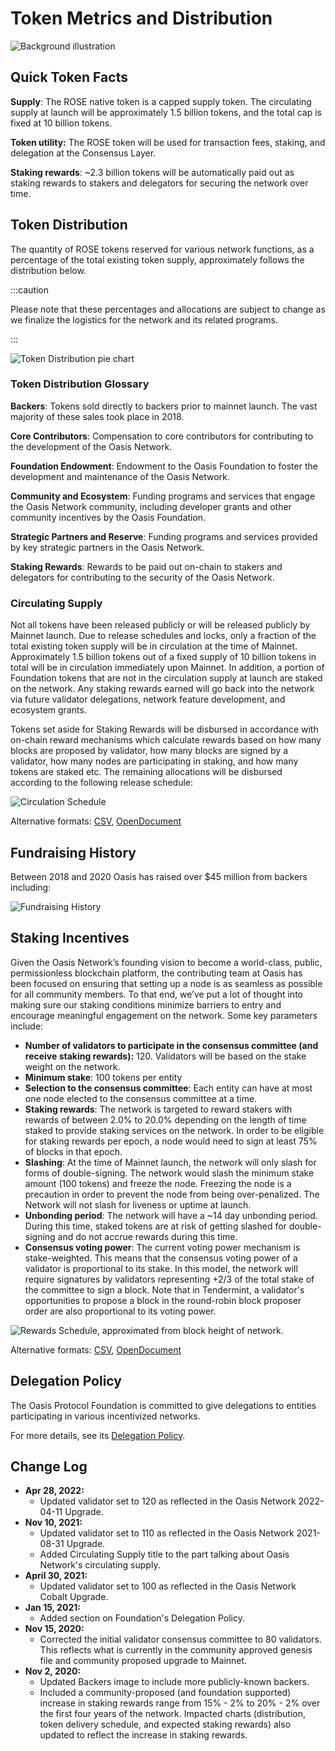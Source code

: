 # Token Metrics and Distribution

![Background illustration](<images/metrics-background.png>)

## Quick Token Facts

**Supply**:  The ROSE native token is a capped supply token. The circulating supply at launch will be approximately 1.5 billion tokens, and the total cap is fixed at 10 billion tokens.

**Token utility:** The ROSE token will be used for transaction fees, staking, and delegation at the Consensus Layer.

**Staking rewards**: \~2.3 billion tokens will be automatically paid out as staking rewards to stakers and delegators for securing the network over time.

## Token Distribution

The quantity of ROSE tokens reserved for various network functions, as a percentage of the total existing token supply, approximately follows the distribution below.

:::caution

Please note that these percentages and allocations are subject to change as we finalize the logistics for the network and its related programs.

:::

![Token Distribution pie chart](images/token_distribution_final.svg)

### Token Distribution Glossary

**Backers**: Tokens sold directly to backers prior to mainnet launch. The vast majority of these sales took place in 2018.

**Core Contributors**: Compensation to core contributors for contributing to the development of the Oasis Network.

**Foundation Endowment**: Endowment to the Oasis Foundation to foster the development and maintenance of the Oasis Network.

**Community and Ecosystem**: Funding programs and services that engage the Oasis Network community, including developer grants and other community incentives by the Oasis Foundation.

**Strategic Partners and Reserve**: Funding programs and services provided by key strategic partners in the Oasis Network.

**Staking Rewards**: Rewards to be paid out on-chain to stakers and delegators for contributing to the security of the Oasis Network.

### Circulating Supply

Not all tokens have been released publicly or will be released publicly by Mainnet launch. Due to release schedules and locks, only a fraction of the total existing token supply will be in circulation at the time of Mainnet. Approximately 1.5 billion tokens out of a fixed supply of 10 billion tokens in total will be in circulation immediately upon Mainnet. In addition, a portion of Foundation tokens that are not in the circulation supply at launch are staked on the network. Any staking rewards earned will go back into the network via future validator delegations, network feature development, and ecosystem grants.

Tokens set aside for Staking Rewards will be disbursed in accordance with on-chain reward mechanisms which calculate rewards based on how many blocks are proposed by validator, how many blocks are signed by a
validator, how many nodes are participating in staking, and how many tokens are staked etc.
The remaining allocations will be disbursed according to the following release schedule:

![Circulation Schedule](images/token_distribution_schedule.svg)

Alternative formats: [CSV](/oasis-network-primer/token_distribution.csv), [OpenDocument](/oasis-network-primer/token_distribution.ods)

## Fundraising History

Between 2018 and 2020 Oasis has raised over $45 million from backers including:

![Fundraising History](images/backers.png)

## Staking Incentives

Given the Oasis Network’s founding vision to become a world-class, public, permissionless blockchain platform, the contributing team at Oasis has been focused on ensuring that setting up a node is as seamless as possible for all community members. To that end, we’ve put a lot of thought into making sure our staking conditions minimize barriers to entry and encourage meaningful engagement on the network. Some key parameters include:

* **Number of validators to participate in the consensus committee (and receive staking rewards):** 120. Validators will be based on the stake weight on the network.
* **Minimum stake**: 100 tokens per entity
* **Selection to the consensus committee**: Each entity can have at most one node elected to the consensus committee at a time.
* **Staking rewards**: The network is targeted to reward stakers with rewards of between 2.0% to 20.0% depending on the length of time staked to provide staking services on the network.  In order to be eligible for staking rewards per epoch, a node would need to sign at least 75% of blocks in that epoch.
* **Slashing**: At the time of Mainnet launch, the network will only slash for forms of double-signing. The network would slash the minimum stake amount (100 tokens) and freeze the node. Freezing the node is a precaution in order to prevent the node from being over-penalized. The Network will not slash for liveness or uptime at launch.
* **Unbonding period**: The network will have a \~14 day unbonding period. During this time, staked tokens are at risk of getting slashed for double-signing and do not accrue rewards during this time.
* **Consensus voting power**: The current voting power mechanism is stake-weighted. This means that the consensus voting power of a validator is proportional to its stake. In this model, the network will require signatures by validators representing +2/3 of the total stake of the committee to sign a block. Note that in Tendermint, a validator's opportunities to propose a block in the round-robin block proposer order are also proportional to its voting power.

![Rewards Schedule, approximated from block height of network.](images/staking_rewards.svg)

Alternative formats: [CSV](/oasis-network-primer/staking_rewards.csv), [OpenDocument](/oasis-network-primer/staking_rewards.ods)

## Delegation Policy

The Oasis Protocol Foundation is committed to give delegations to entities participating in various incentivized networks.

For more details, see its [Delegation Policy](/general/foundation/delegation-policy).

## Change Log

* **Apr 28, 2022:**
  * Updated validator set to 120 as reflected in the Oasis Network 2022-04-11 Upgrade.
* **Nov 10, 2021:**
  * Updated validator set to 110 as reflected in the Oasis Network 2021-08-31 Upgrade.
  * Added Circulating Supply title to the part talking about Oasis Network's circulating supply.
* **April 30, 2021:**
  * Updated validator set to 100 as reflected in the Oasis Network Cobalt Upgrade.
* **Jan 15, 2021:**
  * Added section on Foundation's Delegation Policy.
* **Nov 15, 2020:**
  * Corrected the initial validator consensus committee to 80 validators. This reflects what is currently in the community approved genesis file and community proposed upgrade to Mainnet.
* **Nov 2, 2020:**
  * Updated Backers image to include more publicly-known backers.
  * Included a community-proposed (and foundation supported) increase in staking rewards range from 15% - 2% to 20% - 2% over the first four years of the network. Impacted charts (distribution, token delivery schedule, and expected staking rewards) also updated to reflect the increase in staking rewards.
